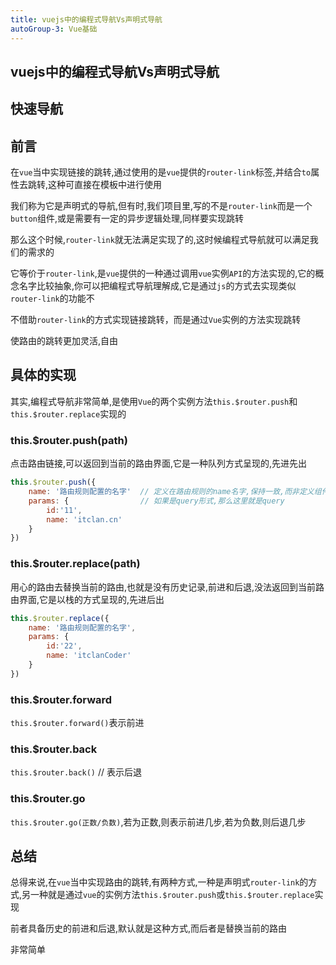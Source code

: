 ```yaml
---
title: vuejs中的编程式导航Vs声明式导航
autoGroup-3: Vue基础
---
```


## vuejs中的编程式导航Vs声明式导航

## 快速导航

<TOC />

## 前言

在`vue`当中实现链接的跳转,通过使用的是`vue`提供的`router-link`标签,并结合`to`属性去跳转,这种可直接在模板中进行使用

我们称为它是声明式的导航,但有时,我们项目里,写的不是`router-link`而是一个`button`组件,或是需要有一定的异步逻辑处理,同样要实现跳转

那么这个时候,`router-link`就无法满足实现了的,这时候编程式导航就可以满足我们的需求的

它等价于`router-link`,是`vue`提供的一种通过调用`vue`实例`API`的方法实现的,它的概念名字比较抽象,你可以把编程式导航理解成,它是通过`js`的方式去实现类似`router-link`的功能不

不借助`router-link`的方式实现链接跳转，而是通过`Vue`实例的方法实现跳转

使路由的跳转更加灵活,自由


## 具体的实现

其实,编程式导航非常简单,是使用`Vue`的两个实例方法`this.$router.push`和`this.$router.replace`实现的


### this.$router.push(path)

点击路由链接,可以返回到当前的路由界面,它是一种队列方式呈现的,先进先出

```js
this.$router.push({
    name: '路由规则配置的名字'  // 定义在路由规则的name名字,保持一致,而非定义组件时的name名字,
    params: {                // 如果是query形式,那么这里就是query
        id:'11',
        name: 'itclan.cn'
    }
})
```
### this.$router.replace(path)

用心的路由去替换当前的路由,也就是没有历史记录,前进和后退,没法返回到当前路由界面,它是以栈的方式呈现的,先进后出

```js
this.$router.replace({
    name: '路由规则配置的名字',
    params: {
        id:'22',
        name: 'itclanCoder'
    }
})
```
### this.$router.forward

`this.$router.forward()`表示前进

### this.$router.back

`this.$router.back()` // 表示后退

### this.$router.go

`this.$router.go(正数/负数)`,若为正数,则表示前进几步,若为负数,则后退几步

## 总结

总得来说,在`vue`当中实现路由的跳转,有两种方式,一种是声明式`router-link`的方式,另一种就是通过`vue`的实例方法`this.$router.push`或`this.$router.replace`实现

前者具备历史的前进和后退,默认就是这种方式,而后者是替换当前的路由

非常简单

<footer-FooterLink :isShareLink="true" :isDaShang="true" />
<footer-FeedBack />